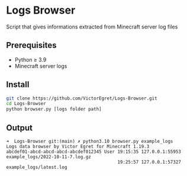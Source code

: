 # Logs Browser
Script that gives informations extracted from Minecraft server log files
## Prerequisites
- Python ≥ 3.9
- Minecraft server logs
## Install
```bash
git clone https://github.com/VictorEgret/Logs-Browser.git
cd Logs-Browser
python browser.py [logs folder path]
```
## Output
```
➜  Logs-Browser git:(main) ✗ python3.10 browser.py example_logs
Logs data browser by Victor Egret for Minecraft 1.19.3
abcdef01-abcd-abcd-abcd-abcdef012345 User 19:15:35 127.0.0.1:55953 example_logs/2022-10-11-7.log.gz
                                          19:25:57 127.0.0.1:57327 example_logs/latest.log
```